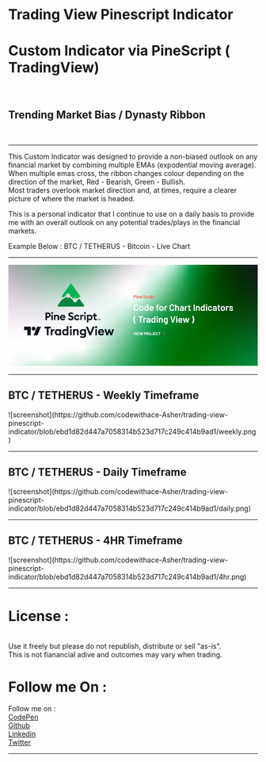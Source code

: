# Trading View Pinescript Indicator<br>
<h1>Custom Indicator via PineScript ( TradingView) </h1><br>
<h2>Trending Market Bias / Dynasty Ribbon </h2><br>

---

This Custom Indicator was designed to provide a non-biased outlook on any financial market by combining multiple EMAs (expodential moving average).<br>
When multiple emas cross, the ribbon changes colour depending on the direction of the market, Red - Bearish, Green - Bullish.<br>
Most traders overlook market direction and, at times, require a clearer picture of where the market is headed.<br>

This is a personal indicator that I continue to use on a daily basis to provide me with an overall outlook on any potential trades/plays in the financial markets.<br>

Example Below : BTC / TETHERUS - Bitcoin - Live Chart 

---

![screenshot](https://github.com/codewithace-Asher/trading-view-pinescript-indicator/blob/ebd1d82d447a7058314b523d717c249c414b9ad1/p-script.jpg)<br>

---
<h2>BTC / TETHERUS - Weekly Timeframe</h2>
![screenshot](https://github.com/codewithace-Asher/trading-view-pinescript-indicator/blob/ebd1d82d447a7058314b523d717c249c414b9ad1/weekly.png)<br>

---
<h2>BTC / TETHERUS - Daily Timeframe</h2>
![screenshot](https://github.com/codewithace-Asher/trading-view-pinescript-indicator/blob/ebd1d82d447a7058314b523d717c249c414b9ad1/daily.png)<br>

---
<h2>BTC / TETHERUS - 4HR Timeframe</h2>
![screenshot](https://github.com/codewithace-Asher/trading-view-pinescript-indicator/blob/ebd1d82d447a7058314b523d717c249c414b9ad1/4hr.png)<br>

---

<h1>License : </h1><br>
Use it freely but please do not republish, distribute or sell "as-is".<br>
This is not fianancial adive and outcomes may vary when trading.


<h1>Follow me On : </h1>
Follow me on : <br>
<a href="https://codepen.io/_AC3" target="blank">CodePen</a><br>
<a href="https://github.com/codewithace-Asher" target="blank">Github</a><br>
<a href="https://www.linkedin.com/in/codewithace-asher/" target="blank">Linkedin</a><br>
<a href="https://twitter.com/asher_dev_" target="blank">Twitter</a><br>

---
